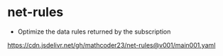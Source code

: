 # net-rules
- Optimize the data rules returned by the subscription


https://cdn.jsdelivr.net/gh/mathcoder23/net-rules@v001/main001.yaml
